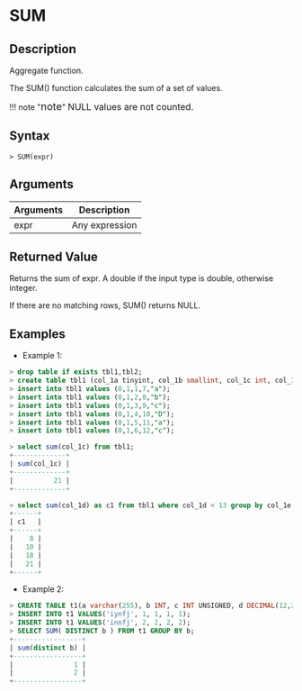 # **SUM**

## **Description**

Aggregate function.

The SUM() function calculates the sum of a set of values.

!!! note  "<font size=4>note</font>"
    <font size=3>NULL values are not counted.</font>  

## **Syntax**

```
> SUM(expr)
```

## **Arguments**

|  Arguments   | Description  |
|  ----  | ----  |
| expr  | Any expression |

## **Returned Value**

Returns the sum of expr. A double if the input type is double, otherwise integer.

If there are no matching rows, SUM() returns NULL.

## **Examples**

- Example 1:

```sql
> drop table if exists tbl1,tbl2;
> create table tbl1 (col_1a tinyint, col_1b smallint, col_1c int, col_1d bigint, col_1e char(10) not null);
> insert into tbl1 values (0,1,1,7,"a");
> insert into tbl1 values (0,1,2,8,"b");
> insert into tbl1 values (0,1,3,9,"c");
> insert into tbl1 values (0,1,4,10,"D");
> insert into tbl1 values (0,1,5,11,"a");
> insert into tbl1 values (0,1,6,12,"c");

> select sum(col_1c) from tbl1;
+-------------+
| sum(col_1c) |
+-------------+
|          21 |
+-------------+

> select sum(col_1d) as c1 from tbl1 where col_1d < 13 group by col_1e order by c1;
+------+
| c1   |
+------+
|    8 |
|   10 |
|   18 |
|   21 |
+------+

```

- Example 2:

```sql
> CREATE TABLE t1(a varchar(255), b INT, c INT UNSIGNED, d DECIMAL(12,2), e REAL);
> INSERT INTO t1 VALUES('iynfj', 1, 1, 1, 1);
> INSERT INTO t1 VALUES('innfj', 2, 2, 2, 2);
> SELECT SUM( DISTINCT b ) FROM t1 GROUP BY b;
+-----------------+
| sum(distinct b) |
+-----------------+
|               1 |
|               2 |
+-----------------+
```

